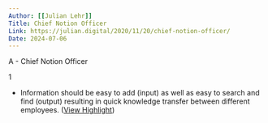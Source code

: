 ```yaml
---
Author: [[Julian Lehr]]
Title: Chief Notion Officer
Link: https://julian.digital/2020/11/20/chief-notion-officer/
Date: 2024-07-06
---
```

A - Chief Notion Officer

1
- Information should be easy to add (input) as well as easy to search and find (output) resulting in quick knowledge transfer between different employees. ([View Highlight](https://instapaper.com/read/1363426516/14639999))
